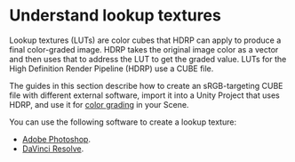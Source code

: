 # Understand lookup textures

Lookup textures (LUTs) are color cubes that HDRP can apply to produce a final color-graded image. HDRP takes the original image color as a vector and then uses that to address the LUT to get the graded value. LUTs for the High Definition Render Pipeline (HDRP) use a CUBE file.

The guides in this section describe how to create an sRGB-targeting CUBE file with different external software, import it into a Unity Project that uses HDRP, and use it for [color grading](https://en.wikipedia.org/wiki/Color_grading) in your Scene.

You can use the following software to create a lookup texture:

- [Adobe Photoshop](LUT-Authoring-Photoshop.md).
- [DaVinci Resolve](LUT-Authoring-Resolve.md).

